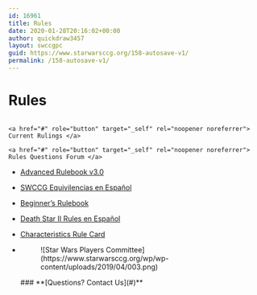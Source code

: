 ```yaml
---
id: 16961
title: Rules
date: 2020-01-28T20:16:02+00:00
author: quickdraw3457
layout: swccgpc
guid: https://www.starwarsccg.org/158-autosave-v1/
permalink: /158-autosave-v1/
---
```

# Rules 


                                                                                         <a href="#" role="button" target="_self" rel="noopener noreferrer"> Current Rulings </a>
                                                                                       <a href="#" role="button" target="_self" rel="noopener noreferrer"> Rules Questions Forum </a>

  * <a href="https://www.starwarsccg.org/wp/wp-content/uploads/2019/09/ar_version-3-0.pdf" target="_blanck" rel="noopener noreferrer">Advanced Rulebook v3.0</a> 
  * <a href="/wp-content/uploads/2019/04/gameterms_en_espanol.pdf" target="_blanck" rel="noopener noreferrer">SWCCG Equivilencias en Español</a> 
  * <a href="/wp-content/uploads/2019/04/SWCCG-Beginners-Rulebook.pdf" target="_blanck" rel="noopener noreferrer">Beginner’s Rulebook</a> 

  * <a href="/wp-content/uploads/2019/04/ds2_expansion_rules_en_espanol.pdf" target="_blanck" rel="noopener noreferrer">Death Star II Rules en Español</a> 
  * <a href="/wp-content/uploads/2019/04/char.pdf" target="_blanck" rel="noopener noreferrer">Characteristics Rule Card</a> 
  * <figure>![Star Wars Players Committee](https://www.starwarsccg.org/wp/wp-content/uploads/2019/04/003.png)</figure> 
    ### **[Questions? Contact Us](#)**